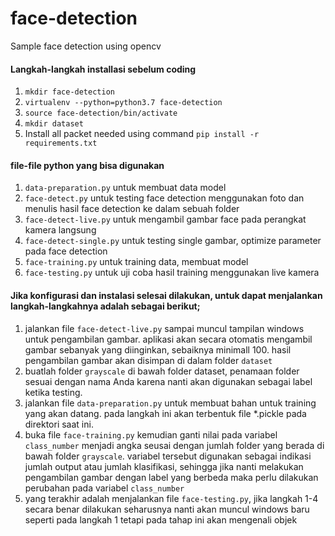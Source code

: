 # face-detection
Sample face detection using opencv

#### Langkah-langkah installasi sebelum coding
1. ```mkdir face-detection```
2. ```virtualenv --python=python3.7 face-detection```
3. ```source face-detection/bin/activate```
3. ```mkdir dataset```
4. Install all packet needed using command ```pip install -r requirements.txt```

#### file-file python yang bisa digunakan
1. `data-preparation.py` untuk membuat data model
2. `face-detect.py` untuk testing face detection menggunakan foto dan menulis hasil face detection ke dalam sebuah folder
3. `face-detect-live.py` untuk mengambil gambar face pada perangkat kamera langsung
4. `face-detect-single.py` untuk testing single gambar, optimize parameter pada face detection
5. `face-training.py` untuk training data, membuat model
6. `face-testing.py` untuk uji coba hasil training menggunakan live kamera

#### Jika konfigurasi dan instalasi selesai dilakukan, untuk dapat menjalankan langkah-langkahnya adalah sebagai berikut;
1. jalankan file `face-detect-live.py` sampai muncul tampilan windows untuk pengambilan gambar. aplikasi akan secara otomatis mengambil gambar sebanyak yang diinginkan, sebaiknya minimall 100. hasil pengambilan gambar akan disimpan di dalam folder `dataset`
2. buatlah folder `grayscale` di bawah folder dataset, penamaan folder sesuai dengan nama Anda karena nanti akan digunakan sebagai label ketika testing.
3. jalankan file `data-preparation.py` untuk membuat bahan untuk training yang akan datang. pada langkah ini akan terbentuk file *.pickle pada direktori saat ini.
4. buka file `face-training.py` kemudian ganti nilai pada variabel `class_number` menjadi angka seusai dengan jumlah folder yang berada di bawah folder `grayscale`. variabel tersebut digunakan sebagai indikasi jumlah output atau jumlah klasifikasi, sehingga jika nanti melakukan pengambilan gambar dengan label yang berbeda maka perlu dilakukan perubahan pada variabel `class_number`
5. yang terakhir adalah menjalankan file `face-testing.py`, jika langkah 1-4 secara benar dilakukan seharusnya nanti akan muncul windows baru seperti pada langkah 1 tetapi pada tahap ini akan mengenali objek 